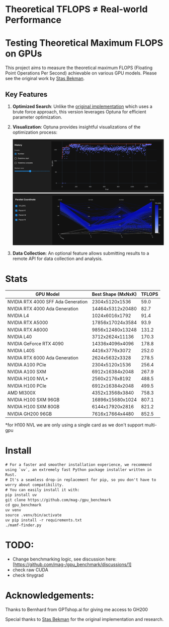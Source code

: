 # Theoretical TFLOPS ≠ Real-world Performance
# Testing Theoretical Maximum FLOPS on GPUs

This project aims to measure the theoretical maximum FLOPS (Floating Point Operations Per Second) achievable on various GPU models. Please see the original work by [Stas Bekman](https://github.com/stas00/ml-engineering/tree/master/compute/accelerator#maximum-achievable-flops).

## Key Features

1. **Optimized Search**: Unlike the [original implementation](https://github.com/stas00/ml-engineering/blob/master/compute/accelerator/benchmarks/mamf-finder.py) which uses a brute force approach, this version leverages Optuna for efficient parameter optimization.

2. **Visualization**: Optuna provides insightful visualizations of the optimization process:

   ![Optuna Optimization Visualization](./img/optuna1.png)
   ![Optuna Optimization Visualization](./img/optuna2.png)

3. **Data Collection**: An optional feature allows submitting results to a remote API for data collection and analysis.


# Stats

| GPU Model | Best Shape (MxNxK) | TFLOPS |
|-----------|---------------------|--------|
| NVIDIA RTX 4000 SFF Ada Generation | 2304x5120x1536 | 59.0 |
| NVIDIA RTX 4000 Ada Generation | 14464x5312x20480 | 82.7 |
| NVIDIA L4 | 1024x6016x1792 | 91.4 |
| NVIDIA RTX A5000 | 17856x17024x3584 | 93.9 |
| NVIDIA RTX A6000 | 9856x12480x13248 | 131.2 |
| NVIDIA L40 | 3712x2624x11136 | 170.3 |
| NVIDIA GeForce RTX 4090 | 14336x4096x4096 | 178.8 |
| NVIDIA L40S | 4416x3776x3072 | 252.0 |
| NVIDIA RTX 6000 Ada Generation | 2624x5632x3328 | 278.5 |
| NVIDIA A100 PCIe | 2304x5120x1536 | 256.4 |
| NVIDIA A100 SXM | 6912x16384x2048 | 267.9 |
| NVIDIA H100 NVL* | 2560x2176x8192 | 488.5 |
| NVIDIA H100 PCIe | 6912x16384x2048 | 499.5 |
| AMD MI300X | 4352x13568x3840 | 758.3 |
| NVIDIA H100 SXM 96GB | 16896x15680x1024 | 807.1 |
| NVIDIA H100 SXM 80GB | 6144x17920x2816 | 821.2 |
| NVIDIA GH200 96GB | 7616x17664x4480 | 852.5 |

*for H100 NVL we are only using a single card as we don't support multi-gpu

# Install

```
# For a faster and smoother installation experience, we recommend using `uv`, an extremely fast Python package installer written in Rust.
# It's a seamless drop-in replacement for pip, so you don't have to worry about compatibility.
# You can easily install it with: 
pip install uv
git clone https://github.com/mag-/gpu_benchmark
cd gpu_benchmark
uv venv
source .venv/bin/activate
uv pip install -r requirements.txt
./mamf-finder.py
```

# TODO:
- Change benchmarking logic, see discussion here: [https://github.com/mag-/gpu_benchmark/discussions/1]
- check raw CUDA
- check tinygrad

# Acknowledgements:
Thanks to Bernhard from GPTshop.ai for giving me access to GH200

Special thanks to [Stas Bekman](https://x.com/StasBekman) for the original implementation and research.
